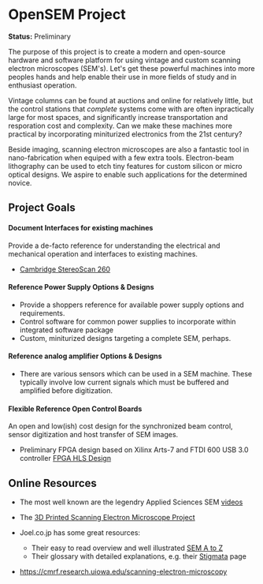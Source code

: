 # OpenSEM Project

**Status:** Preliminary

The purpose of this project is to create a modern and open-source hardware and software platform for using vintage and custom scanning electron microscopes (SEM's). Let's get these powerful machines into more peoples hands and help enable their use in more fields of study and in enthusiast operation.

Vintage columns can be found at auctions and online for relatively little, but the control stations that *complete* systems come with are often inpractically large for most spaces, and significantly increase transportation and resporation cost and complexity. Can we make these machines more practical by incorporating miniturized electronics from the 21st century?

Beside imaging, scanning electron microscopes are also a fantastic tool in nano-fabrication when equiped with a few extra tools. Electron-beam lithography can be used to etch tiny features for custom silicon or micro optical designs. We aspire to enable such applications for the determined novice.

## Project Goals

#### Document Interfaces for existing machines

Provide a de-facto reference for understanding the electrical and mechanical operation and interfaces to existing machines.

* [Cambridge StereoScan 260](sem_info/cambridge_stereoscan_260/README.md)

#### Reference Power Supply Options & Designs

* Provide a shoppers reference for available power supply options and requirements.
* Control software for common power supplies to incorporate within integrated software package
* Custom, miniturized designs targeting a complete SEM, perhaps.

#### Reference analog amplifier Options & Designs

* There are various sensors which can be used in a SEM machine. These typically involve low current signals which must be buffered and amplified before digitization.

#### Flexible Reference Open Control Boards

An open and low(ish) cost design for the synchronized beam control, sensor digitization and host transfer of SEM images.

* Preliminary FPGA design based on Xilinx Arts-7 and FTDI 600 USB 3.0 controller
  [FPGA HLS Design](https://github.com/stevenlovegrove/OpenSEM/tree/main/open_sem)



## Online Resources

* The most well known are the legendry Applied Sciences SEM [videos](https://www.youtube.com/watch?v=VdjYVF4a6iU)
* The [3D Printed Scanning Electron Microscope Project](https://hackaday.io/project/21831-3d-printed-scanning-electron-microscope)

* Joel.co.jp has some great resources:
  * Their easy to read overview and well illustrated [SEM A to Z](https://www.jeol.co.jp/en/applications/pdf/sm/sem_atoz_all.pdf)
  * Their glossary with detailed explanations, e.g. their [Stigmata](https://www.jeol.co.jp/en/words/semterms/search_result.html?keyword=stigmator) page
* https://cmrf.research.uiowa.edu/scanning-electron-microscopy

